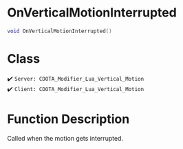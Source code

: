 # OnVerticalMotionInterrupted
```lua
void OnVerticalMotionInterrupted()
```
# Class
✔️ `Server: CDOTA_Modifier_Lua_Vertical_Motion`  
✔️ `Client: CDOTA_Modifier_Lua_Vertical_Motion`  

# Function Description
Called when the motion gets interrupted.
